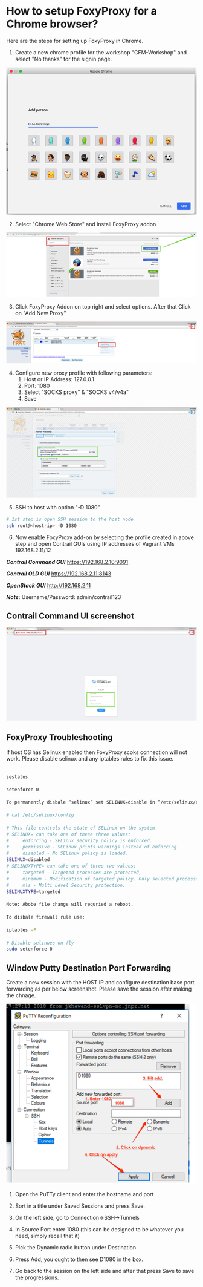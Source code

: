 # How to setup FoxyProxy for a Chrome browser?

Here are the steps for setting up FoxyProxy in Chrome.

1. Create a new chrome profile for the workshop "CFM-Workshop" and select "No thanks" for the signin page.
   
![FoxyProxy Chrome](images/FoxyProxy-Add-Person.png)

2. Select "Chrome Web Store" and install FoxyProxy addon 
   
![FoxyProxy Chrome](images/FoxyProxy-Chrome-Install.png)

3. Click FoxyProxy Addon on top right and select options. After that Click on "Add New Proxy"

![FoxyProxy Chrome](images/FoxyProxy-Add-New_Proxy.png)


4. Configure new proxy profile with following parameters:
    1. Host or IP Address: 127.0.0.1
    2. Port: 1080
    3. Select "SOCKS proxy" & "SOCKS v4/v4a"
    4. Save
   
![FoxyProxy Chrome](images/FoxyProxy-Chrome-Setttings.png)

5. SSH to host with option "-D 1080"
   
```bash
# 1st step is open SSH session to the host node 
ssh root@<host-ip> -D 1080
 ```

6. Now enable FoxyProxy add-on by selecting the profile created in above step and open Contrail GUIs using IP addresses of Vagrant VMs 192.168.2.11/12

***Contrail Command GUI*** https://192.168.2.10:9091

***Contrail OLD GUI*** https://192.168.2.11:8143

***OpenStack GUI*** http://192.168.2.11

***Note***: Username/Password: admin/contrail123

## Contrail Command UI screenshot
![Contrail Command GUI](images/FoxyProxy-Contrail-Command-UI.png)

## FoxyProxy Troubleshooting

If host OS has Selinux enabled then FoxyProxy scoks connection will not work. Please disable selinux and any iptables rules to fix this issue.

```bash

sestatus

setenforce 0

To permanently disbale “selinux” set SELINUX=disable in “/etc/selinux/config”

# cat /etc/selinux/config

# This file controls the state of SELinux on the system.
# SELINUX= can take one of these three values:
#     enforcing - SELinux security policy is enforced.
#     permissive - SELinux prints warnings instead of enforcing.
#     disabled - No SELinux policy is loaded.
SELINUX=disabled
# SELINUXTYPE= can take one of three two values:
#     targeted - Targeted processes are protected,
#     minimum - Modification of targeted policy. Only selected processes are protected. 
#     mls - Multi Level Security protection.
SELINUXTYPE=targeted

Note: Abobe file change will requried a reboot.

To disbale firewall rule use:

iptables -F

# Disable selinues on fly
sudo setenforce 0
 ```

## Window Putty Destination Port Forwarding

Create a new session with the HOST IP and configure destination base port forwarding as per below screenshot. Please save the session after making the chnage.

![Contrail Command GUI](images/FoxyProxy-Putty-Setting.png)

1) Open the PuTTy client and enter the hostname and port

2) Sort in a title under Saved Sessions and press Save.

3) On the left side, go to Connection->SSH->Tunnels

4) In Source Port enter 1080 (this can be designed to be whatever you need, simply recall that it)

5) Pick the Dynamic radio button under Destination.

6) Press Add, you ought to then see D1080 in the box.

7) Go back to the session on the left side and after that press Save to save the progressions.
